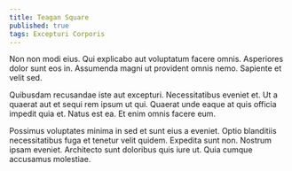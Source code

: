```yaml
---
title: Teagan Square
published: true
tags: Excepturi Corporis
---
```


Non non modi eius. Qui explicabo aut voluptatum facere omnis. Asperiores dolor sunt eos in. Assumenda magni ut provident omnis nemo. Sapiente et velit sed.

Quibusdam recusandae iste aut excepturi. Necessitatibus eveniet et. Ut a quaerat aut et sequi rem ipsum ut qui. Quaerat unde eaque at quis officia impedit quia et. Natus est ea. Et enim omnis facere eum.

Possimus voluptates minima in sed et sunt eius a eveniet. Optio blanditiis necessitatibus fuga et tenetur velit quidem. Expedita sunt non. Nostrum ipsam eveniet. Architecto sunt doloribus quis iure ut. Quia cumque accusamus molestiae.